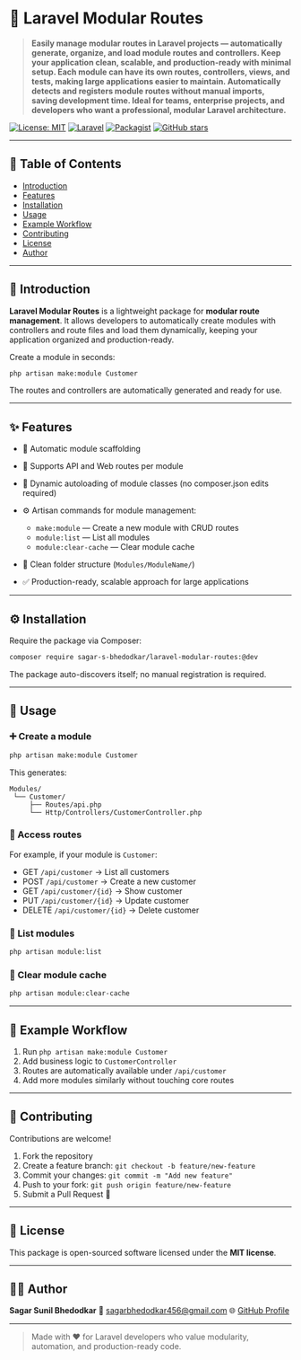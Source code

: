 # 🧱 Laravel Modular Routes

> **Easily manage modular routes in Laravel projects — automatically generate, organize, and load module routes and controllers.
Keep your application clean, scalable, and production-ready with minimal setup.
Each module can have its own routes, controllers, views, and tests, making large applications easier to maintain.
Automatically detects and registers module routes without manual imports, saving development time.
Ideal for teams, enterprise projects, and developers who want a professional, modular Laravel architecture.**

[![License: MIT](https://img.shields.io/badge/License-MIT-yellow.svg)](LICENSE)
[![Laravel](https://img.shields.io/badge/Laravel-10.x%20|%2011.x%20|%2012.x-red.svg)](https://laravel.com)
[![Packagist](https://img.shields.io/packagist/v/sagar-s-bhedodkar/laravel-modular-routes.svg)](https://packagist.org/packages/sagar-s-bhedodkar/laravel-modular-routes)
[![GitHub stars](https://img.shields.io/github/stars/sagar-s-bhedodkar/laravel-modular-routes.svg)](https://github.com/sagar-s-bhedodkar/laravel-modular-routes/stargazers)

---

## 📘 Table of Contents

* [Introduction](#-introduction)
* [Features](#-features)
* [Installation](#-installation)
* [Usage](#-usage)
* [Example Workflow](#-example-workflow)
* [Contributing](#-contributing)
* [License](#-license)
* [Author](#-author)

---

## 🚀 Introduction

**Laravel Modular Routes** is a lightweight package for **modular route management**.
It allows developers to automatically create modules with controllers and route files and load them dynamically, keeping your application organized and production-ready.

Create a module in seconds:

```bash
php artisan make:module Customer
```

The routes and controllers are automatically generated and ready for use.

---

## ✨ Features

* 🧩 Automatic module scaffolding
* 📂 Supports API and Web routes per module
* 🔄 Dynamic autoloading of module classes (no composer.json edits required)
* ⚙️ Artisan commands for module management:

  * `make:module` — Create a new module with CRUD routes
  * `module:list` — List all modules
  * `module:clear-cache` — Clear module cache
* 🧹 Clean folder structure (`Modules/ModuleName/`)
* ✅ Production-ready, scalable approach for large applications

---

## ⚙️ Installation

Require the package via Composer:

```bash
composer require sagar-s-bhedodkar/laravel-modular-routes:@dev
```

The package auto-discovers itself; no manual registration is required.

---

## 🧠 Usage

### ➕ Create a module

```bash
php artisan make:module Customer
```

This generates:

```
Modules/
 └── Customer/
     ├── Routes/api.php
     └── Http/Controllers/CustomerController.php
```

### 📝 Access routes

For example, if your module is `Customer`:

* GET `/api/customer` → List all customers
* POST `/api/customer` → Create a new customer
* GET `/api/customer/{id}` → Show customer
* PUT `/api/customer/{id}` → Update customer
* DELETE `/api/customer/{id}` → Delete customer

### 🔄 List modules

```bash
php artisan module:list
```

### 🧹 Clear module cache

```bash
php artisan module:clear-cache
```

---

## 🧩 Example Workflow

1. Run `php artisan make:module Customer`
2. Add business logic to `CustomerController`
3. Routes are automatically available under `/api/customer`
4. Add more modules similarly without touching core routes

---

## 🤝 Contributing

Contributions are welcome!

1. Fork the repository
2. Create a feature branch: `git checkout -b feature/new-feature`
3. Commit your changes: `git commit -m "Add new feature"`
4. Push to your fork: `git push origin feature/new-feature`
5. Submit a Pull Request 🎉

---

## 📄 License

This package is open-sourced software licensed under the **MIT license**.

---

## 👨‍💻 Author

**Sagar Sunil Bhedodkar**
📧 [sagarbhedodkar456@gmail.com](mailto:sagarbhedodkar456@gmail.com)
🌐 [GitHub Profile](https://github.com/sagar-s-bhedodkar)

---

> Made with ❤️ for Laravel developers who value modularity, automation, and production-ready code.
